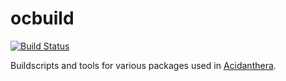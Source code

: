 ocbuild
=======

[![Build Status](https://travis-ci.com/acidanthera/ocbuild.svg?branch=master)](https://travis-ci.com/acidanthera/ocbuild)

Buildscripts and tools for various packages used in [Acidanthera](https://github.com/acidanthera).
